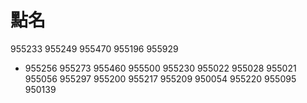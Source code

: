 # 點名

955233
955249
955470
955196
955929
* 955256
955273
955460
955500
955230
955022
955028
955021
955056
955297
955200
955217
955209
950054
955220
955095
950139
